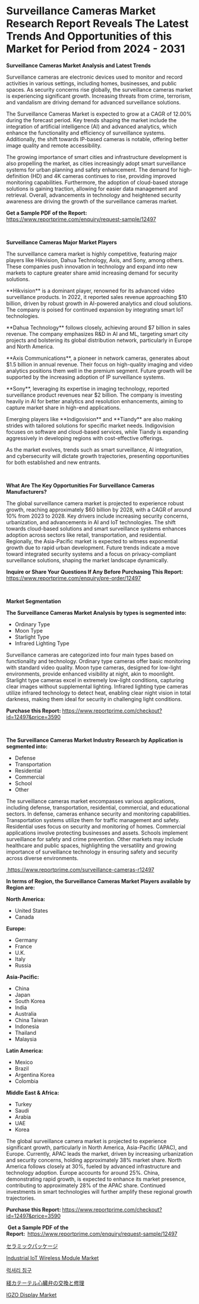 <p><h1>Surveillance Cameras Market Research Report Reveals The Latest Trends And Opportunities of this Market for Period from 2024 - 2031</h1></p><p><strong>Surveillance Cameras Market Analysis and Latest Trends</strong></p>
<p><p>Surveillance cameras are electronic devices used to monitor and record activities in various settings, including homes, businesses, and public spaces. As security concerns rise globally, the surveillance cameras market is experiencing significant growth. Increasing threats from crime, terrorism, and vandalism are driving demand for advanced surveillance solutions. </p><p>The Surveillance Cameras Market is expected to grow at a CAGR of 12.00% during the forecast period. Key trends shaping the market include the integration of artificial intelligence (AI) and advanced analytics, which enhance the functionality and efficiency of surveillance systems. Additionally, the shift towards IP-based cameras is notable, offering better image quality and remote accessibility. </p><p>The growing importance of smart cities and infrastructure development is also propelling the market, as cities increasingly adopt smart surveillance systems for urban planning and safety enhancement. The demand for high-definition (HD) and 4K cameras continues to rise, providing improved monitoring capabilities. Furthermore, the adoption of cloud-based storage solutions is gaining traction, allowing for easier data management and retrieval. Overall, advancements in technology and heightened security awareness are driving the growth of the surveillance cameras market.</p></p>
<p><strong>Get a Sample PDF of the Report:&nbsp;</strong> <a href="https://www.reportprime.com/enquiry/request-sample/12497">https://www.reportprime.com/enquiry/request-sample/12497</a></p>
<p>&nbsp;</p>
<p><strong>Surveillance Cameras Major Market Players</strong></p>
<p><p>The surveillance camera market is highly competitive, featuring major players like Hikvision, Dahua Technology, Axis, and Sony, among others. These companies push innovation in technology and expand into new markets to capture greater share amid increasing demand for security solutions.</p><p>**Hikvision** is a dominant player, renowned for its advanced video surveillance products. In 2022, it reported sales revenue approaching $10 billion, driven by robust growth in AI-powered analytics and cloud solutions. The company is poised for continued expansion by integrating smart IoT technologies.</p><p>**Dahua Technology** follows closely, achieving around $7 billion in sales revenue. The company emphasizes R&D in AI and ML, targeting smart city projects and bolstering its global distribution network, particularly in Europe and North America.</p><p>**Axis Communications**, a pioneer in network cameras, generates about $1.5 billion in annual revenue. Their focus on high-quality imaging and video analytics positions them well in the premium segment. Future growth will be supported by the increasing adoption of IP surveillance systems.</p><p>**Sony**, leveraging its expertise in imaging technology, reported surveillance product revenues near $2 billion. The company is investing heavily in AI for better analytics and resolution enhancements, aiming to capture market share in high-end applications.</p><p>Emerging players like **Indigovision** and **Tiandy** are also making strides with tailored solutions for specific market needs. Indigovision focuses on software and cloud-based services, while Tiandy is expanding aggressively in developing regions with cost-effective offerings.</p><p>As the market evolves, trends such as smart surveillance, AI integration, and cybersecurity will dictate growth trajectories, presenting opportunities for both established and new entrants.</p></p>
<p>&nbsp;</p>
<p><strong>What Are The Key Opportunities For Surveillance Cameras Manufacturers?</strong></p>
<p><p>The global surveillance camera market is projected to experience robust growth, reaching approximately $60 billion by 2028, with a CAGR of around 10% from 2023 to 2028. Key drivers include increasing security concerns, urbanization, and advancements in AI and IoT technologies. The shift towards cloud-based solutions and smart surveillance systems enhances adoption across sectors like retail, transportation, and residential. Regionally, the Asia-Pacific market is expected to witness exponential growth due to rapid urban development. Future trends indicate a move toward integrated security systems and a focus on privacy-compliant surveillance solutions, shaping the market landscape dynamically.</p></p>
<p><strong>Inquire or Share Your Questions If Any Before Purchasing This Report:</strong> <a href="https://www.reportprime.com/enquiry/pre-order/12497">https://www.reportprime.com/enquiry/pre-order/12497</a></p>
<p>&nbsp;</p>
<p><strong>Market Segmentation</strong></p>
<p><strong>The Surveillance Cameras Market Analysis by types is segmented into:</strong></p>
<p><ul><li>Ordinary Type</li><li>Moon Type</li><li>Starlight Type</li><li>Infrared Lighting Type</li></ul></p>
<p><p>Surveillance cameras are categorized into four main types based on functionality and technology. Ordinary type cameras offer basic monitoring with standard video quality. Moon type cameras, designed for low-light environments, provide enhanced visibility at night, akin to moonlight. Starlight type cameras excel in extremely low-light conditions, capturing clear images without supplemental lighting. Infrared lighting type cameras utilize infrared technology to detect heat, enabling clear night vision in total darkness, making them ideal for security in challenging light conditions.</p></p>
<p><strong>Purchase this Report:&nbsp;</strong><a href="https://www.reportprime.com/checkout?id=12497&price=3590">https://www.reportprime.com/checkout?id=12497&price=3590</a></p>
<p>&nbsp;</p>
<p><strong>The Surveillance Cameras Market Industry Research by Application is segmented into:</strong></p>
<p><ul><li>Defense</li><li>Transportation</li><li>Residential</li><li>Commercial</li><li>School</li><li>Other</li></ul></p>
<p><p>The surveillance cameras market encompasses various applications, including defense, transportation, residential, commercial, and educational sectors. In defense, cameras enhance security and monitoring capabilities. Transportation systems utilize them for traffic management and safety. Residential uses focus on security and monitoring of homes. Commercial applications involve protecting businesses and assets. Schools implement surveillance for safety and crime prevention. Other markets may include healthcare and public spaces, highlighting the versatility and growing importance of surveillance technology in ensuring safety and security across diverse environments.</p></p>
<p><a href="https://www.reportprime.com/surveillance-cameras-r12497">&nbsp;https://www.reportprime.com/surveillance-cameras-r12497</a></p>
<p><strong>In terms of Region, the Surveillance Cameras Market Players available by Region are:</strong></p>
<p>
    <p> <strong> North America: </strong>
        <ul>
            <li>United States</li>
            <li>Canada</li>
        </ul>
        </p> 
    <p> <strong> Europe: </strong>
        <ul>
            <li>Germany</li>
            <li>France</li>
            <li>U.K.</li>
            <li>Italy</li>
            <li>Russia</li>
        </ul>
        </p> 
    <p> <strong> Asia-Pacific: </strong>
        <ul>
            <li>China</li>
            <li>Japan</li>
            <li>South Korea</li>
            <li>India</li>
            <li>Australia</li>
            <li>China Taiwan</li>
            <li>Indonesia</li>
            <li>Thailand</li>
            <li>Malaysia</li>
        </ul>
        </p> 
    <p> <strong> Latin America: </strong>
        <ul>
            <li>Mexico</li>
            <li>Brazil</li>
            <li>Argentina Korea</li>
            <li>Colombia</li>
        </ul>
        </p> 
    <p> <strong> Middle East & Africa: </strong>
        <ul>
            <li>Turkey</li>
            <li>Saudi</li>
            <li>Arabia</li>
            <li>UAE</li>
            <li>Korea</li>
        </ul>
    </p>
    </p>
<p><p>The global surveillance camera market is projected to experience significant growth, particularly in North America, Asia-Pacific (APAC), and Europe. Currently, APAC leads the market, driven by increasing urbanization and security concerns, holding approximately 38% market share. North America follows closely at 30%, fueled by advanced infrastructure and technology adoption. Europe accounts for around 25%. China, demonstrating rapid growth, is expected to enhance its market presence, contributing to approximately 28% of the APAC share. Continued investments in smart technologies will further amplify these regional growth trajectories.</p></p>
<p><strong>Purchase this Report: </strong><a href="https://www.reportprime.com/checkout?id=12497&price=3590">https://www.reportprime.com/checkout?id=12497&price=3590</a></p>
<p>&nbsp;<strong>Get a Sample PDF of the Report:&nbsp;&nbsp;</strong><a href="https://www.reportprime.com/enquiry/request-sample/12497">https://www.reportprime.com/enquiry/request-sample/12497</a></p>
<p><strong></strong></p>
<p><p><a href="https://medium.com/@abigayleh7fr/%E3%82%BB%E3%83%A9%E3%83%9F%E3%83%83%E3%82%AF%E3%83%91%E3%83%83%E3%82%B1%E3%83%BC%E3%82%B8%E5%B8%82%E5%A0%B4%E3%81%AE%E5%8B%95%E5%90%91-%E5%B8%82%E5%A0%B4%E7%B4%B0%E5%88%86%E5%8C%96%E3%81%AE%E8%A9%B3%E7%B4%B0%E3%81%AA%E8%AA%BF%E6%9F%BB%E3%81%A8%E6%96%B0%E3%81%9F%E3%81%AA%E3%83%88%E3%83%AC%E3%83%B3%E3%83%89%E3%81%AE%E9%87%8D%E8%A6%81%E6%80%A7%E3%81%AE%E5%88%86%E6%9E%90-79b387c388d9">セラミックパッケージ</a></p><p><a href="https://issuu.com/reportprime-2/docs/industrial-iot-wireless-module-mark_d65765ef3afed8">Industrial IoT Wireless Module Market</a></p><p><a href="https://medium.com/@wallacbahrtyinger567686/%EC%8B%9C%EC%9E%A5-%EB%8F%99%ED%96%A5-%EA%B3%B5%EA%B0%9C-%EA%B8%80%EB%A1%9C%EB%B2%8C-%EB%9F%AD%EC%85%94%EB%A6%AC-%EC%B9%A8%EB%8C%80-%EC%8B%9C%EC%9E%A5-%EC%84%B1%EC%9E%A5-%EB%B0%8F-%EC%A7%80%EC%97%AD-%ED%86%B5%EC%B0%B0%EB%A0%A5-2024-2031-e367fa1439c9">럭셔리 침구</a></p><p><a href="https://medium.com/@maudward1907/%E7%B5%8C%E7%9A%AE%E7%9A%84%E5%BF%83%E8%87%93%E5%BC%81%E7%BD%AE%E6%8F%9B%E3%81%8A%E3%82%88%E3%81%B3%E4%BF%AE%E5%BE%A9%E5%B8%82%E5%A0%B4%E3%81%AE%E5%B0%86%E6%9D%A5%E3%81%AE%E8%BB%8C%E9%81%93-%E6%96%B0%E8%88%88%E5%B8%82%E5%A0%B4%E3%81%AE%E3%83%88%E3%83%AC%E3%83%B3%E3%83%89%E3%81%A82031%E5%B9%B4%E3%81%BE%E3%81%A7%E3%81%AE%E4%BA%88%E6%B8%AC-5ce0793a215a">経カテーテル心臓弁の交換と修理</a></p><p><a href="https://github.com/marloy8/Market-Research-Report-List-6/blob/main/igzo-display-market.md">IGZO Display Market</a></p></p>